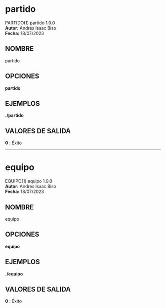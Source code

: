 # partido
PARTIDO(1) partido 1.0.0  
**Autor:** Andrés Isaac Biso  
**Fecha:** 18/07/2023  

## NOMBRE
partido

## OPCIONES
**partido**

## EJEMPLOS
**./partido**

## VALORES DE SALIDA
**0**
: Éxito

---

# equipo
EQUIPO(1) equipo 1.0.0  
**Autor:** Andrés Isaac Biso  
**Fecha:** 18/07/2023  

## NOMBRE
equipo

## OPCIONES
**equipo**

## EJEMPLOS
**./equipo**

## VALORES DE SALIDA
**0**
: Éxito
